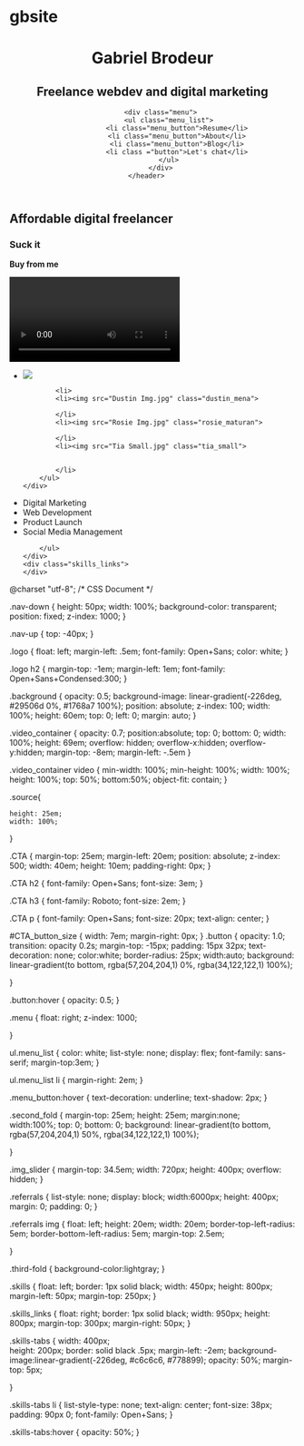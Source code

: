 # gbsite
<!doctype html>
<html>

<head>
<meta charset="utf-8">
<title>Gabriel Brodeur</title>
<link href="GabrielBrodeurCSS.css" rel="stylesheet" type="text/css">
<script type="text/javascript" src="https://ajax.googleapis.com/ajax/libs/jquery/3.2.0/jquery.min.js"></script>
<link rel="stylesheet" href="https://ajax.googleapis.com/ajax/libs/jqueryui/1.12.1/themes/smoothness/jquery-ui.css">
<script src="https://ajax.googleapis.com/ajax/libs/jqueryui/1.12.1/jquery-ui.min.js"></script>
<link href="https://fonts.googleapis.com/css?family=Open+Sans|Open+Sans+Condensed:300|Roboto|Ubuntu" rel="stylesheet">
</head>

<body>	

<div id="header">	
	<header class="nav-down">
		<div class="logo">
			<h1>Gabriel Brodeur</h1>
			<h2>Freelance webdev and digital marketing</h2>
		</div>
		
        <div class="menu">
			<ul class="menu_list">
				<li class="menu_button">Resume</li>
				<li class="menu_button">About</li>
				<li class="menu_button">Blog</li>
				<li class ="button">Let's chat</li>
			</ul>
		</div>
	</header>	
</div>

<div class="wrapper">
<div class="source">
	<div class="CTA">
		 <h2> Affordable digital freelancer</h2>
		 <h3> Suck it</h3>
        <p class="button" id="CTA_button_size"><strong>Buy from me</strong></p>
    </div>
	<div class="video_container">
		<video>
			<source src="backgroundvid.mp4">
		</video>
	</div>
  <div class="background"></div>
</div>
</div>
<div class="second_fold">
	<div class="img_slider">
		<ul class="referrals">	
			<li><img src="Bob Kendrick.jpg" class="bob_kendrick">
        
            <li>
			<li><img src="Dustin Img.jpg" class="dustin_mena">
        
            </li>
			<li><img src="Rosie Img.jpg" class="rosie_maturan">
        
            </li>
			<li><img src="Tia Small.jpg" class="tia_small">
        
            
            </li>
		</ul>
	</div>	
</div>

<div class ="third_fold">
	<div class="skills">
		<ul>
            <div class="skills-tabs"><li>Digital Marketing</li></div>
            <div class="skills-tabs"><li>Web Development</li></div>
            <div class="skills-tabs"><li>Product Launch</li></div>
            <div class="skills-tabs"><li>Social Media Management</li></div>

        </ul>
	</div>
	<div class="skills_links">
	</div>
	
</div>

</body>

<script>
	
// Header fader
var didScroll;
var lastScrollTop = 0;
var delta = 3;
var navbarHeight = $('header').outerHeight();

$(window).scroll(function(event){
    didScroll = true;
});

setInterval(function() {
    if (didScroll) {
        hasScrolled();
        didScroll = false;
    }
}, 250);

function hasScrolled() {
    var st = $(this).scrollTop();
    
    // Make sure they scroll more than delta
    if(Math.abs(lastScrollTop - st) <= delta)
        return;
    
    // If they scrolled down and are past the navbar, add class .nav-up.
    // This is necessary so you never see what is "behind" the navbar.
    if (st > lastScrollTop && st > navbarHeight){
        // Scroll Down
        $('header').removeClass('nav-down').addClass('nav-up');
    } else {
        // Scroll Up
        if(st + $(window).height() < $(document).height()) {
            $('header').removeClass('nav-up').addClass('nav-down');
        }
    }
    
    lastScrollTop = st;
}
	
 
// carousel 

	
</script>

</html>

@charset "utf-8";
/* CSS Document */

.nav-down {
    height: 50px;
    width: 100%;
    background-color: transparent;
    position: fixed;
    z-index: 1000;
}

.nav-up {
    top: -40px;
}

.logo {
	float: left;
	margin-left: .5em;
	font-family: Open+Sans; 
	color: white;
}


.logo h2 {
	margin-top: -1em;
	margin-left: 1em;
	font-family: Open+Sans+Condensed:300;
}


.background {
	opacity: 0.5;
	background-image: linear-gradient(-226deg, #29506d 0%, #1768a7 100%);
	position: absolute;
	z-index: 100;
	width: 100%;
	height: 60em;
	top: 0;
	left: 0;
	margin: auto;
}

.video_container {
	opacity: 0.7;
	position:absolute;
	top: 0;
	bottom: 0;
	width: 100%; 
	height: 69em;
	overflow: hidden;
	overflow-x:hidden;
	overflow-y:hidden;
    margin-top: -8em;
    margin-left: -.5em
}

.video_container video {
	min-width: 100%;
	min-height: 100%;
	width: 100%;
	height: 100%;
	top: 50%;
	bottom:50%;
	object-fit: contain;
}

.source{
    
    height: 25em;
	width: 100%;
	
}

.CTA {
	margin-top: 25em;
	margin-left: 20em;
	position: absolute;
	z-index: 500;
	width: 40em;
    height: 10em;
	padding-right: 0px;
}

.CTA h2 {
	font-family: Open+Sans;
	font-size: 3em;
}

.CTA h3 {
	font-family: Roboto;
	font-size: 2em;
}

.CTA p {
    font-family: Open+Sans;
    font-size: 20px; 
    text-align: center;
}

#CTA_button_size {
    width: 7em;
    margin-right: 0px;
}
.button {
    opacity: 1.0;
    transition: opacity 0.2s;
    margin-top: -15px;
	padding: 15px 32px;
	text-decoration: none;
	color:white;
	border-radius: 25px;
    width:auto;
    background: linear-gradient(to bottom, rgba(57,204,204,1) 0%, rgba(34,122,122,1) 100%);
   
}

.button:hover {
    opacity: 0.5;
}
    


.menu {
	float: right;
	z-index: 1000;
    
}


ul.menu_list {
	color: white;
	list-style: none;
	display: flex;
	font-family: sans-serif;
	margin-top:3em;
}


ul.menu_list li {
	margin-right: 2em;
}

.menu_button:hover {
    text-decoration: underline;
    text-shadow: 2px;
}


.second_fold {
    margin-top: 25em;
	height: 25em;
	margin:none;	
	width:100%;
	top: 0;
	bottom: 0;
    background: linear-gradient(to bottom, rgba(57,204,204,1) 50%, rgba(34,122,122,1) 100%);
    
}

.img_slider {
    margin-top: 34.5em;
	width: 720px;
	height: 400px;
	overflow: hidden;
}

.referrals {
	list-style: none;
	display: block;
	width:6000px;
	height: 400px;
	margin: 0;
	padding: 0;
}

.referrals img {
	float: left;
	height: 20em;
	width: 20em;
	border-top-left-radius: 5em;
	border-bottom-left-radius: 5em;
    margin-top: 2.5em;
    
}

.third-fold {
    background-color:lightgray; 
}

.skills {
	float: left;
	border: 1px solid black;
	width: 450px;
	height: 800px;
	margin-left: 50px;
	margin-top: 250px;
}


.skills_links {
	float: right;
	border: 1px solid black;
	width: 950px;
	height: 800px;
	margin-top: 300px;
	margin-right: 50px;
}

.skills-tabs {
    width: 400px;   
    height: 200px; 
    border: solid black .5px; 
    margin-left: -2em; 
    background-image:linear-gradient(-226deg, #c6c6c6, #778899);
    opacity: 50%; 
    margin-top: 5px; 
    
    
}

.skills-tabs li {
    list-style-type: none; 
    text-align: center; 
    font-size: 38px; 
    padding: 90px 0; 
    font-family: Open+Sans;
}

.skills-tabs:hover {
    opacity: 50%; 
}
